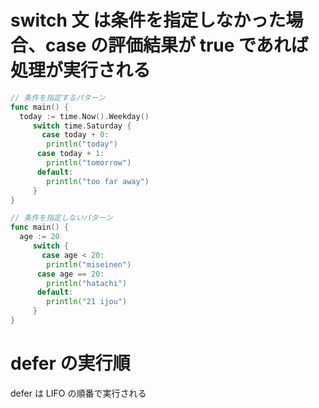 # switch 文 は条件を指定しなかった場合、case の評価結果が true であれば処理が実行される

```go
// 条件を指定するパターン
func main() {
  today := time.Now().Weekday()
     switch time.Saturday {
       case today + 0:
        println("today")
      case today + 1:
        println("tomorrow")
      default:
        println("too far away")
     }
}

// 条件を指定しないパターン
func main() {
  age := 20
     switch {
       case age < 20:
        println("miseinen")
      case age == 20:
        println("hatachi")
      default:
        println("21 ijou")
     }
}
```

# defer の実行順
defer は LIFO の順番で実行される
